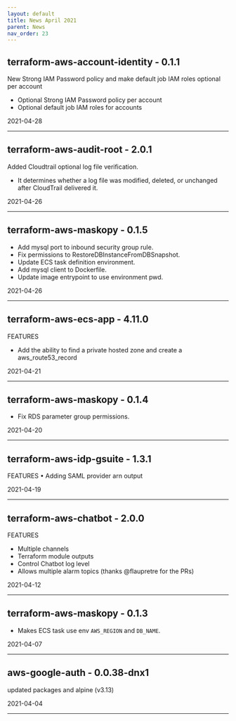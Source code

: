 ```yaml
---
layout: default
title: News April 2021
parent: News
nav_order: 23
---
```




## terraform-aws-account-identity - 0.1.1
New Strong IAM Password policy and make default job IAM roles optional per account

- Optional Strong IAM Password policy per account
- Optional default job IAM roles for accounts

2021-04-28

---


## terraform-aws-audit-root - 2.0.1
Added Cloudtrail optional log file verification.

- It determines whether a log file was modified, deleted, or unchanged after CloudTrail delivered it.

2021-04-26

---


## terraform-aws-maskopy - 0.1.5
- Add mysql port to inbound security group rule.
- Fix permissions to RestoreDBInstanceFromDBSnapshot.
- Update ECS task definition environment.
- Add mysql client to Dockerfile.
- Update image entrypoint to use environment pwd.

2021-04-26

---


## terraform-aws-ecs-app - 4.11.0
FEATURES
- Add the ability to find a private hosted zone and create a aws_route53_record

2021-04-21

---


## terraform-aws-maskopy - 0.1.4
- Fix RDS parameter group permissions.

2021-04-20

---


## terraform-aws-idp-gsuite - 1.3.1
FEATURES
• Adding SAML provider arn output

2021-04-19

---


## terraform-aws-chatbot - 2.0.0
FEATURES
- Multiple channels
- Terraform module outputs
- Control Chatbot log level
- Allows multiple alarm topics
(thanks @flaupretre for the PRs)

2021-04-12

---


## terraform-aws-maskopy - 0.1.3
- Makes ECS task use env `AWS_REGION` and `DB_NAME`.

2021-04-07

---


## aws-google-auth - 0.0.38-dnx1
updated packages and alpine (v3.13)

2021-04-04

---

